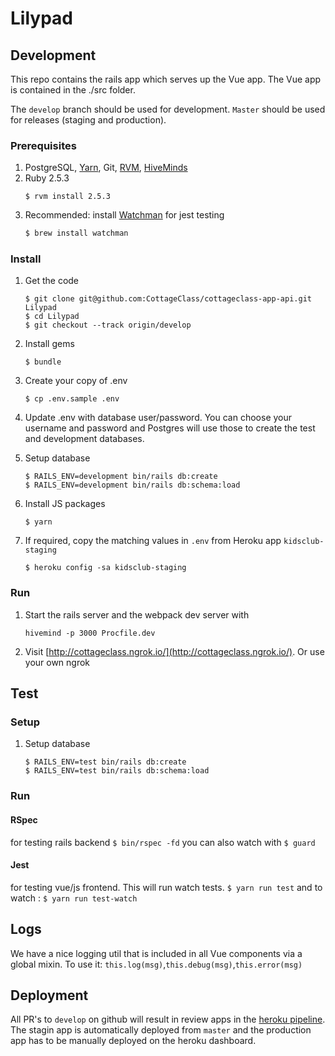 # Lilypad

## Development
This repo contains the rails app which serves up the Vue app. 
The Vue app is contained in the ./src folder.

The `develop` branch should be used for development.  `Master` should be used for releases (staging and production).

### Prerequisites

1. PostgreSQL, [Yarn](https://yarnpkg.com/en/), Git, [RVM](https://rvm.io/), [HiveMinds](https://github.com/DarthSim/hivemind)
1. Ruby 2.5.3
    ```
    $ rvm install 2.5.3
    ```
1. Recommended: install [Watchman](https://facebook.github.io/watchman) for jest testing 
    ```bash
    $ brew install watchman
    ```


### Install

1. Get the code
    ```
    $ git clone git@github.com:CottageClass/cottageclass-app-api.git Lilypad
    $ cd Lilypad
    $ git checkout --track origin/develop
    ```

1. Install gems
    ```
    $ bundle
    ```

1. Create your copy of .env
    ```
    $ cp .env.sample .env
    ```

1. Update .env with database user/password.
You can choose your username and password and Postgres will use those to create the test and development databases.
1. Setup database
    ```
    $ RAILS_ENV=development bin/rails db:create
    $ RAILS_ENV=development bin/rails db:schema:load
    ```

1. Install JS packages
    ```
    $ yarn
    ```

1. If required, copy the matching values in `.env` from Heroku app `kidsclub-staging`
    ```
    $ heroku config -sa kidsclub-staging
    ```

### Run

1. Start the rails server and the webpack dev server with
    ```
    hivemind -p 3000 Procfile.dev
    ```

1. Visit [http://cottageclass.ngrok.io/](http://cottageclass.ngrok.io/).  Or use your own ngrok

## Test

### Setup

1. Setup database
    ```
    $ RAILS_ENV=test bin/rails db:create
    $ RAILS_ENV=test bin/rails db:schema:load
    ```

### Run

#### RSpec
for testing rails backend
    ```
    $ bin/rspec -fd
    ```
you can also watch with 
    ```
    $ guard
    ```


#### Jest
for testing vue/js frontend.  This will run watch tests.
    ```
    $ yarn run test
    ```
and to watch : 
    ```
    $ yarn run test-watch
    ```

## Logs
We have a nice logging util that is included in all Vue components via a global mixin.  To use it: 
`this.log(msg)`,`this.debug(msg)`,`this.error(msg)`

## Deployment
All PR's to `develop` on github will result in review apps in the [heroku pipeline](https://dashboard.heroku.com/pipelines/f1618cba-fac9-4a02-9dee-4ddf2bc31ba6).  The stagin app is automatically deployed from `master` and the production app has to be manually deployed on the heroku dashboard.
